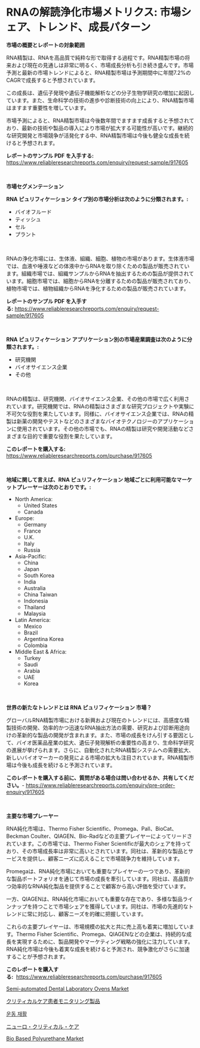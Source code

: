 <p><h1>RNAの解読浄化市場メトリクス: 市場シェア、トレンド、成長パターン</h1></p><p><strong>市場の概要とレポートの対象範囲</strong></p>
<p><p>RNA精製は、RNAを高品質で純粋な形で取得する過程です。RNA精製市場の将来および現在の見通しは非常に明るく、市場成長分析も引き続き盛んです。市場予測と最新の市場トレンドによると、RNA精製市場は予測期間中に年間7.2%のCAGRで成長すると予想されています。</p><p>この成長は、遺伝子発現や遺伝子機能解析などの分子生物学研究の増加に起因しています。また、生命科学の技術の進歩や診断技術の向上により、RNA精製市場はますます重要性を増しています。</p><p>市場予測によると、RNA精製市場は今後数年間でますます成長すると予想されており、最新の技術や製品の導入により市場が拡大する可能性が高いです。継続的な研究開発と市場競争が活発化する中、RNA精製市場は今後も健全な成長を続けると予想されます。</p></p>
<p><strong>レポートのサンプル PDF を入手する:</strong> <a href="https://www.reliableresearchreports.com/enquiry/request-sample/917605">https://www.reliableresearchreports.com/enquiry/request-sample/917605</a></p>
<p>&nbsp;</p>
<p><strong>市場セグメンテーション</strong></p>
<p><strong>RNA ピュリフィケーション タイプ別の市場分析は次のように分類されます。:</strong></p>
<p><ul><li>バイオフルード</li><li>ティッシュ</li><li>セル</li><li>プラント</li></ul></p>
<p>&nbsp;</p>
<p><p>RNAの浄化市場には、生体液、組織、細胞、植物の市場があります。生体液市場では、血液や唾液などの体液中からRNAを取り除くための製品が販売されています。組織市場では、組織サンプルからRNAを抽出するための製品が提供されています。細胞市場では、細胞からRNAを分離するための製品が販売されており、植物市場では、植物組織からRNAを浄化するための製品が販売されています。</p></p>
<p><strong>レポートのサンプル PDF を入手する:</strong>&nbsp;<a href="https://www.reliableresearchreports.com/enquiry/request-sample/917605">https://www.reliableresearchreports.com/enquiry/request-sample/917605</a></p>
<p>&nbsp;</p>
<p><strong> RNA ピュリフィケーション アプリケーション別の市場産業調査は次のように分類されます。:</strong></p>
<p><ul><li>研究機関</li><li>バイオサイエンス企業</li><li>その他</li></ul></p>
<p>&nbsp;</p>
<p><p>RNAの精製は、研究機関、バイオサイエンス企業、その他の市場で広く利用されています。研究機関では、RNAの精製はさまざまな研究プロジェクトや実験に不可欠な役割を果たしています。同様に、バイオサイエンス企業では、RNAの精製は新薬の開発やテストなどのさまざまなバイオテクノロジーのアプリケーションに使用されています。その他の市場でも、RNAの精製は研究や開発活動などさまざまな目的で重要な役割を果たしています。</p></p>
<p><strong>このレポートを購入する:</strong>&nbsp; <a href="https://www.reliableresearchreports.com/purchase/917605">https://www.reliableresearchreports.com/purchase/917605</a></p>
<p>&nbsp;</p>
<p><strong>地域に関して言えば、RNA ピュリフィケーション 地域ごとに利用可能なマーケットプレーヤーは次のとおりです。:</strong></p>
<p><ul>
    <li>
        North America:
        <ul>
            <li>United States</li>
            <li>Canada</li>
        </ul>
    </li>
    <li>
        Europe:
        <ul>
            <li>Germany</li>
            <li>France</li>
            <li>U.K.</li>
            <li>Italy</li>
            <li>Russia</li>
        </ul>
    </li>
    <li>
        Asia-Pacific:
        <ul>
            <li>China</li>
            <li>Japan</li>
            <li>South Korea</li>
            <li>India</li>
            <li>Australia</li>
            <li>China Taiwan</li>
            <li>Indonesia</li>
            <li>Thailand</li>
            <li>Malaysia</li>
        </ul>
    </li>
    <li>
        Latin America:
        <ul>
            <li>Mexico</li>
            <li>Brazil</li>
            <li>Argentina Korea</li>
            <li>Colombia</li>
        </ul>
    </li>
    <li>
        Middle East & Africa:
        <ul>
            <li>Turkey</li>
            <li>Saudi</li>
            <li>Arabia</li>
            <li>UAE</li>
            <li>Korea</li>
        </ul>
    </li>
    </ul></p>
<p>&nbsp;</p>
<p><strong>世界の新たなトレンドとは RNA ピュリフィケーション 市場？</strong></p>
<p><p>グローバルRNA精製市場における新興および現在のトレンドには、高感度な精製技術の開発、効率的かつ迅速なRNA抽出方法の需要、研究および診断用途向けの革新的な製品の開発が含まれます。また、市場の成長をけん引する要因として、バイオ医薬品産業の拡大、遺伝子発現解析の重要性の高まり、生命科学研究の進展が挙げられます。さらに、自動化されたRNA精製システムへの需要拡大、新しいバイオマーカーの発見による市場の拡大も注目されています。RNA精製市場は今後も成長を続けると予測されています。</p></p>
<p><strong>このレポートを購入する前に、質問がある場合は問い合わせるか、共有してください。</strong>- <a href="https://www.reliableresearchreports.com/enquiry/pre-order-enquiry/917605">https://www.reliableresearchreports.com/enquiry/pre-order-enquiry/917605</a></p>
<p>&nbsp;</p>
<p><strong>主要な市場プレーヤー</strong></p>
<p><p>RNA純化市場は、Thermo Fisher Scientific、Promega、Pall、BioCat、Beckman Coulter、QIAGEN、Bio-Radなどの主要プレイヤーによってリードされています。この市場では、Thermo Fisher Scientificが最大のシェアを持っており、その市場成長率は非常に高いとされています。同社は、革新的な製品とサービスを提供し、顧客ニーズに応えることで市場競争力を維持しています。</p><p>Promegaは、RNA純化市場においても重要なプレイヤーの一つであり、革新的な製品ポートフォリオを通じて市場の成長を牽引しています。同社は、高品質かつ効率的なRNA純化製品を提供することで顧客から高い評価を受けています。</p><p>一方、QIAGENは、RNA純化市場においても重要な存在であり、多様な製品ラインナップを持つことで市場シェアを獲得しています。同社は、市場の先進的なトレンドに常に対応し、顧客ニーズを的確に把握しています。</p><p>これらの主要プレイヤーは、市場規模の拡大と共に売上高も着実に増加しています。Thermo Fisher Scientific、Promega、QIAGENなどの企業は、持続的な成長を実現するために、製品開発やマーケティング戦略の強化に注力しています。RNA純化市場は今後も着実な成長を続けると予測され、競争激化がさらに加速することが予想されます。</p></p>
<p><strong>このレポートを購入する:</strong>&nbsp;&nbsp;<a href="https://www.reliableresearchreports.com/purchase/917605">https://www.reliableresearchreports.com/purchase/917605</a></p>
<p><p><a href="https://circular-yam-9b9.notion.site/Semi-automated-Dental-Laboratory-Ovens-Market-Growth-Market-Trends-COVID-19-Impact-and-Forecasts--efc990c2fbe0430bb2ed8531156adfca">Semi-automated Dental Laboratory Ovens Market</a></p><p><a href="https://medium.com/@dioncollins8227/%E9%87%8D%E7%97%87%E6%B2%BB%E7%99%82%E6%82%A3%E8%80%85%E3%83%A2%E3%83%8B%E3%82%BF%E3%83%AA%E3%83%B3%E3%82%B0%E8%A3%BD%E5%93%81%E5%B8%82%E5%A0%B4%E3%81%AE%E5%8B%95%E5%90%91-2024%E5%B9%B4%E3%81%8B%E3%82%892031%E5%B9%B4%E3%81%BE%E3%81%A7%E3%81%AE%E4%BA%88%E6%B8%AC%E6%88%90%E9%95%B7%E7%8E%87-%E4%BA%88%E6%B8%AC-5c3b181ec644">クリティカルケア患者モニタリング製品</a></p><p><a href="https://medium.com/@frankpeters35/%EC%9A%B4%EB%8F%99-%EC%9E%AC%ED%99%9C-%EC%8B%9C%EC%9E%A5-2031%EB%85%84%EA%B9%8C%EC%A7%80%EC%9D%98-%ED%8A%B8%EB%A0%8C%EB%93%9C-%EC%98%88%EC%B8%A1-%EB%B0%8F-%EA%B2%BD%EC%9F%81-%EB%B6%84%EC%84%9D-f06918039eab">운동 재활</a></p><p><a href="https://medium.com/@dioncollins8227/%E7%A5%9E%E7%B5%8C%E9%87%8D%E7%97%87%E6%B2%BB%E7%99%82%E5%B8%82%E5%A0%B4-%E7%AB%B6%E4%BA%89%E5%88%86%E6%9E%90-%E5%B8%82%E5%A0%B4%E3%83%88%E3%83%AC%E3%83%B3%E3%83%89-%E3%81%8A%E3%82%88%E3%81%B32031%E5%B9%B4%E3%81%BE%E3%81%A7%E3%81%AE%E4%BA%88%E6%B8%AC-f227ef9af9df">ニューロ・クリティカル・ケア</a></p><p><a href="https://view.publitas.com/reportprime-1/bio-based-polyurethane-market-research-report-reveals-the-latest-trends-and-opportunities-of-this-market-for-period-from-2024-2031/">Bio Based Polyurethane Market</a></p></p>